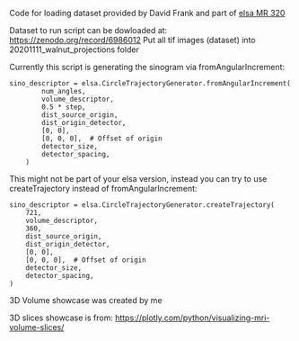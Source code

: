 Code for loading dataset provided by David Frank and part of [elsa MR 320](https://gitlab.lrz.de/IP/elsa/-/merge_requests/320)

Dataset to run script can be dowloaded at: https://zenodo.org/record/6986012
Put all tif images (dataset) into 20201111_walnut_projections folder

Currently this script is generating the sinogram via fromAngularIncrement:

```
sino_descriptor = elsa.CircleTrajectoryGenerator.fromAngularIncrement(
        num_angles,
        volume_descriptor,
        0.5 * step,
        dist_source_origin,
        dist_origin_detector,
        [0, 0],
        [0, 0, 0],  # Offset of origin
        detector_size,
        detector_spacing,
    )
```

This might not be part of your elsa version, instead you can try to use createTrajectory instead of fromAngularIncrement:

```
sino_descriptor = elsa.CircleTrajectoryGenerator.createTrajectory(
    721,
    volume_descriptor,
    360,
    dist_source_origin,
    dist_origin_detector,
    [0, 0],
    [0, 0, 0],  # Offset of origin
    detector_size,
    detector_spacing,
)
```

3D Volume showcase was created by me

3D slices showcase is from: https://plotly.com/python/visualizing-mri-volume-slices/
